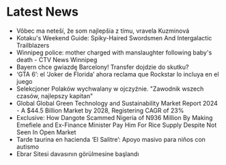 # Latest News
-  Vôbec ma neteší, že som najlepšia z tímu, vravela Kuzminová
-  Kotaku's Weekend Guide: Spiky-Haired Swordsmen And Intergalactic Trailblazers
-  Winnipeg police: mother charged with manslaughter following baby's death - CTV News Winnipeg
-  Bayern chce gwiazdę Barcelony! Transfer dojdzie do skutku?
-  ‘GTA 6’: el ‘Joker de Florida’ ahora reclama que Rockstar lo incluya en el juego
-  Selekcjoner Polaków wychwalany w ojczyźnie. "Zawodnik wszech czasów, najlepszy kapitan"
-  Global Global Green Technology and Sustainability Market Report 2024 - A $44.5 Billion Market by 2028, Registering CAGR of 23%
-  Exclusive: How Dangote Scammed Nigeria of N936 Million By Making Emefiele and Ex-Finance Minister Pay Him For Rice Supply Despite Not Seen In Open Market
-  Tarde taurina en hacienda ‘El Salitre’: Apoyo masivo para niños con autismo
-  Ebrar Sitesi davasının görülmesine başlandı
